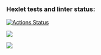 ### Hexlet tests and linter status:
[![Actions Status](https://github.com/KseniiaF91/frontend-project-44/workflows/hexlet-check/badge.svg)](https://github.com/KseniiaF91/frontend-project-44/actions)

<a href="https://codeclimate.com/github/KseniiaF91/frontend-project-44/maintainability"><img src="https://api.codeclimate.com/v1/badges/d3f14976e28431b21e0b/maintainability" /></a>

<a href="https://asciinema.org/a/LZuSxGhfYWbADrBiouW9Em1YF" target="_blank"><img src="https://asciinema.org/a/LZuSxGhfYWbADrBiouW9Em1YF.svg" /></a> 